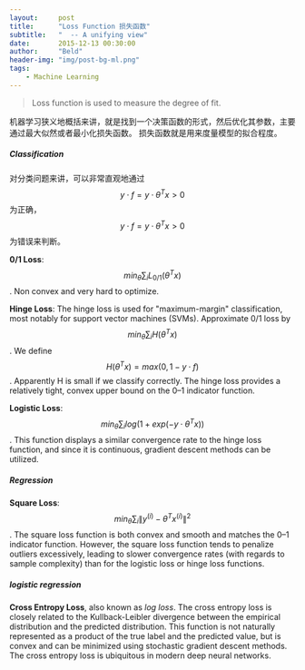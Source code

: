 ```yaml
---
layout:     post
title:      "Loss Function 损失函数"
subtitle:   "  -- A unifying view"
date:       2015-12-13 00:30:00
author:     "Beld"
header-img: "img/post-bg-ml.png"
tags:
    - Machine Learning
---
```


> Loss function is used to measure the degree of fit.

机器学习狭义地概括来讲，就是找到一个决策函数的形式，然后优化其参数，主要通过最大似然或者最小化损失函数。
损失函数就是用来度量模型的拟合程度。

##### Classification
对分类问题来讲，可以非常直观地通过$$y⋅f=y⋅{ θ }^{ T }x>0$$为正确，$$y⋅f=y⋅{ θ }^{ T }x>0$$为错误来判断。

**0/1 Loss**: $$ { min }_{ θ }\sum_{ i }{ { L }_{ 0/1 } } \left( { θ }^{ T }x \right) $$.
Non convex and very hard to optimize.

**Hinge Loss**: The hinge loss is used for "maximum-margin" classification, most notably for support vector machines (SVMs). Approximate 0/1 loss by $${ min }_{ θ }\sum_{ i }{ { H } } \left( { θ }^{ T }x \right)$$. We define $$H\left( { θ }^{ T }x \right) =max\left( 0,1-y\cdot f \right)$$. Apparently H is small if we classify correctly. The hinge loss provides a relatively tight, convex upper bound on the 0–1 indicator function.

**Logistic Loss**: $${ min }_{ θ }\sum_{ i }{ log\left( 1+exp\left( -y\cdot { θ }^{ T }x \right)  \right)  }$$. This function displays a similar convergence rate to the hinge loss function, and since it is continuous, gradient descent methods can be utilized.

##### Regression
**Square Loss**: $${ min }_{ θ }\sum_{ i }{ { \left\| { y }^{ \left( i \right)  }-{ θ }^{ T }{ x }^{ \left( i \right)  } \right\|  }^{ 2 } }$$. The square loss function is both convex and smooth and matches the 0–1 indicator function. However, the square loss function tends to penalize outliers excessively, leading to slower convergence rates (with regards to sample complexity) than for the logistic loss or hinge loss functions.

##### logistic regression
**Cross Entropy Loss**, also known as *log loss*.
The cross entropy loss is closely related to the Kullback-Leibler divergence between the empirical distribution and the predicted distribution. This function is not naturally represented as a product of the true label and the predicted value, but is convex and can be minimized using stochastic gradient descent methods. The cross entropy loss is ubiquitous in modern deep neural networks.
